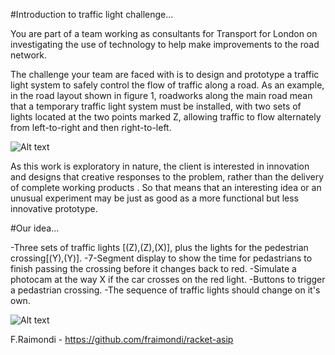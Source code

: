 #Introduction to traffic light challenge...

You are part of a team working as consultants for Transport for London on investigating the use of technology to help make improvements to the road network.

The challenge your team are faced with is to design and prototype a traffic light system to safely control the flow of traffic along a road. As an example, in the road layout shown in figure 1, roadworks along the main road mean that a temporary traffic light system must be installed, with two sets of lights located at the two points marked Z, allowing traffic to flow alternately from left-to-right and then right-to-left.

![Alt text](/Report/style/roadwork.jpg?raw=true "Road work")

As this work is exploratory in nature, the client is interested in innovation and designs that creative responses to the problem, rather than the delivery of complete working products . So that means that an interesting idea or an unusual experiment may be just as good as a more functional but less innovative prototype.

#Our idea...

-Three sets of traffic lights [(Z),(Z),(X)], plus the lights for the pedestrian crossing[(Y),(Y)].
-7-Segment display to show the time for pedastrians to finish passing the crossing before it changes back to red.
-Simulate a photocam at the way X if the car crosses on the red light.
-Buttons to trigger a pedastrian crossing.
-The sequence of traffic lights should change on it's own.

![Alt text](/Report/style/3.jpg?raw=true "Road work")


F.Raimondi - https://github.com/fraimondi/racket-asip
